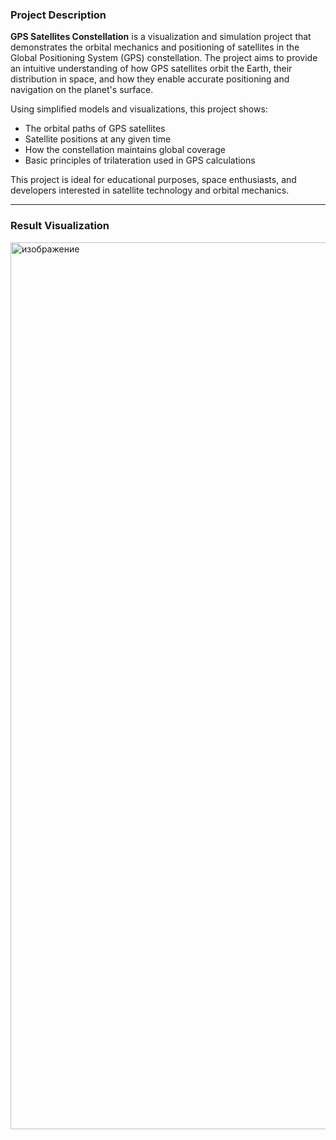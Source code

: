 ### Project Description

**GPS Satellites Constellation** is a visualization and simulation project that demonstrates the orbital mechanics and positioning of satellites in the Global Positioning System (GPS) constellation. The project aims to provide an intuitive understanding of how GPS satellites orbit the Earth, their distribution in space, and how they enable accurate positioning and navigation on the planet's surface.

Using simplified models and visualizations, this project shows:
- The orbital paths of GPS satellites
- Satellite positions at any given time
- How the constellation maintains global coverage
- Basic principles of trilateration used in GPS calculations

This project is ideal for educational purposes, space enthusiasts, and developers interested in satellite technology and orbital mechanics.

---

### Result Visualization

<img width="1437" height="1419" alt="изображение" src="https://github.com/user-attachments/assets/15f4f08a-bd0e-41fd-bcbb-cc3ddb62514f" />

